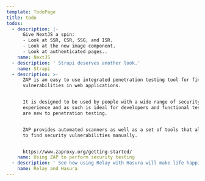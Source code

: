 ```yaml
---
template: TodoPage
title: todo
todos:
  - description: |-
      Give NextJS a spin:
      - Look at SSR, CSR, SSG, and ISR. 
      - Look at the new image component.
      - Look at authenticated pages..
    name: NextJS
  - description: ' Strapi deserves another look.'
    name: Strapi
  - description: >-
      ZAP is an easy to use integrated penetration testing tool for finding
      vulnerabilities in web applications.


      It is designed to be used by people with a wide range of security
      experience and as such is ideal for developers and functional testers who
      are new to penetration testing.


      ZAP provides automated scanners as well as a set of tools that allow you
      to find security vulnerabilities manually.


      https://www.zaproxy.org/getting-started/
    name: Using ZAP to perform security testing
  - description: ' See how using Relay with Hasura will make life happier. https://relay.dev/'
    name: Relay and Hasura
---
```


